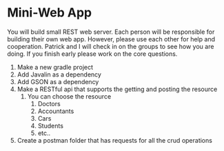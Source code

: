 # Mini-Web App

You will build small REST web server. Each person will be responsible for building their own web app. However, please use each other for help and cooperation. Patrick and I will check in on the groups to see how you are doing. If you finish early please work on the core questions. 

1. Make a new gradle project
2. Add Javalin as a dependency
3. Add GSON as a dependency
4. Make a RESTful api that supports the getting and posting the resource
   1. You can choose the resource
      1. Doctors
      2. Accountants
      3. Cars
      4. Students
      5. etc..
5. Create a postman folder that has requests for all the crud operations